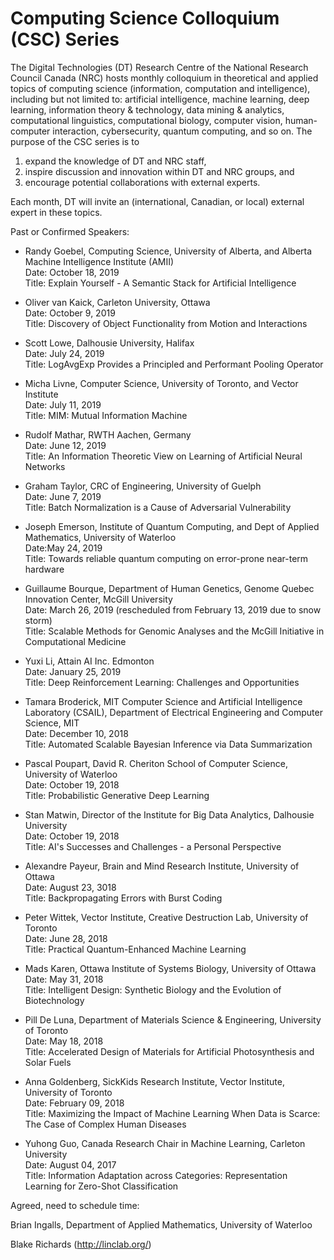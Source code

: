 # Computing Science Colloquium (CSC) Series

The Digital Technologies (DT) Research Centre of the National Research Council Canada (NRC) hosts monthly colloquium in theoretical and applied topics of computing science (information, computation and intelligence), including but not limited to: artificial intelligence, machine learning, deep learning, information theory & technology, data mining & analytics, computational linguistics, computational biology, computer vision, human-computer interaction, cybersecurity, quantum computing, and so on. The purpose of the CSC series is to

1. expand the knowledge of DT and NRC staff,
2. inspire discussion and innovation within DT and NRC groups, and
3. encourage potential collaborations with external experts.

Each month, DT will invite an (international, Canadian, or local) external expert in these topics.

Past or Confirmed Speakers:

* Randy Goebel, Computing Science, University of Alberta, and Alberta Machine Intelligence Institute (AMII)\
Date: October 18, 2019\
Title: Explain Yourself - A Semantic Stack for Artificial Intelligence

* Oliver van Kaick, Carleton University, Ottawa\
Date: October 9, 2019\
Title: Discovery of Object Functionality from Motion and Interactions

* Scott Lowe, Dalhousie University, Halifax\
Date: July 24, 2019\
Title: LogAvgExp Provides a Principled and Performant Pooling Operator

* Micha Livne, Computer Science, University of Toronto, and Vector Institute\
Date: July 11, 2019\
Title: MIM: Mutual Information Machine

* Rudolf Mathar, RWTH Aachen, Germany\
Date: June 12, 2019\
Title: An Information Theoretic View on Learning of Artificial Neural Networks

* Graham Taylor, CRC of Engineering, University of Guelph\
Date: June 7, 2019\
Title: Batch Normalization is a Cause of Adversarial Vulnerability

* Joseph Emerson, Institute of Quantum Computing, and Dept of Applied Mathematics, University of Waterloo\
Date:May 24, 2019\
Title: Towards reliable quantum computing on error-prone near-term hardware

* Guillaume Bourque, Department of Human Genetics, Genome Quebec Innovation Center, McGill University\
Date: March 26, 2019 (rescheduled from February 13, 2019 due to snow storm)\
Title: Scalable Methods for Genomic Analyses and the McGill Initiative in Computational Medicine

* Yuxi Li, Attain AI Inc. Edmonton\
Date: January 25, 2019\
Title: Deep Reinforcement Learning: Challenges and Opportunities

* Tamara Broderick, MIT Computer Science and Artificial Intelligence Laboratory (CSAIL), Department of Electrical Engineering and Computer Science, MIT\
Date: December 10, 2018\
Title: Automated Scalable Bayesian Inference via Data Summarization

* Pascal Poupart, David R. Cheriton School of Computer Science, University of Waterloo\
Date: October 19, 2018\
Title: Probabilistic Generative Deep Learning

* Stan Matwin, Director of the Institute for Big Data Analytics, Dalhousie University\
Date: October 19, 2018\
Title: AI's Successes and Challenges - a Personal Perspective

* Alexandre Payeur, Brain and Mind Research Institute, University of Ottawa\
Date: August 23, 3018\
Title: Backpropagating Errors with Burst Coding

* Peter Wittek, Vector Institute, Creative Destruction Lab, University of Toronto\
Date: June 28, 2018\
Title: Practical Quantum-Enhanced Machine Learning

* Mads Karen, Ottawa Institute of Systems Biology, University of Ottawa\
Date: May 31, 2018\
Title: Intelligent Design: Synthetic Biology and the Evolution of Biotechnology
 
* Pill De Luna, Department of Materials Science & Engineering, University of Toronto\
Date: May 18, 2018\
Title: Accelerated Design of Materials for Artificial Photosynthesis and Solar Fuels
    
* Anna Goldenberg, SickKids Research Institute, Vector Institute, University of Toronto\
Date: February 09, 2018\
Title: Maximizing the Impact of Machine Learning When Data is Scarce: The Case of Complex Human Diseases
    
* Yuhong Guo, Canada Research Chair in Machine Learning, Carleton University\
Date: August 04, 2017\
Title: Information Adaptation across Categories: Representation Learning for Zero-Shot Classification
 

Agreed, need to schedule time:

Brian Ingalls, Department of Applied Mathematics, University of Waterloo

Blake Richards (http://linclab.org/)
